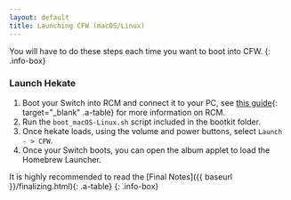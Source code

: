 ```yaml
---
layout: default
title: Launching CFW (macOS/Linux)
---
```


You will have to do these steps each time you want to boot into CFW.
{: .info-box}

### Launch Hekate

1. Boot your Switch into RCM and connect it to your PC, see [this guide](https://xghostboyx.github.io/RCM-Guide){: target="_blank" .a-table} for more information on RCM.
2. Run the `boot_macOS-Linux.sh` script included in the bootkit folder.
3. Once hekate loads, using the volume and power buttons, select `Launch - > CFW`.
4. Once your Switch boots, you can open the album applet to load the Homebrew Launcher.

It is highly recommended to read the [Final Notes]({{ baseurl }}/finalizing.html){: .a-table}
{: .info-box}